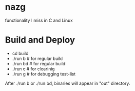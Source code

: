 nazg
====

functionality I miss in C and Linux

Build and Deploy
=================

*  cd build
  * ./run b # for regular build
  * ./run bd # for regular build
  * ./run c # for clearinig
  * ./run g # for debugging test-list

After ./run b or ./run bd, binaries will appear in "out" directory.
